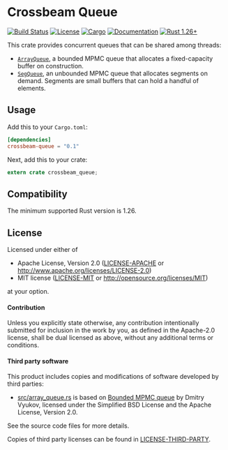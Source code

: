 # Crossbeam Queue

[![Build Status](https://travis-ci.org/crossbeam-rs/crossbeam.svg?branch=master)](
https://travis-ci.org/crossbeam-rs/crossbeam)
[![License](https://img.shields.io/badge/license-MIT%2FApache--2.0-blue.svg)](
https://github.com/crossbeam-rs/crossbeam-queue/tree/master/src)
[![Cargo](https://img.shields.io/crates/v/crossbeam-queue.svg)](
https://crates.io/crates/crossbeam-queue)
[![Documentation](https://docs.rs/crossbeam-queue/badge.svg)](
https://docs.rs/crossbeam-queue)
[![Rust 1.26+](https://img.shields.io/badge/rust-1.26+-lightgray.svg)](
https://www.rust-lang.org)

This crate provides concurrent queues that can be shared among threads:

* [`ArrayQueue`], a bounded MPMC queue that allocates a fixed-capacity buffer on construction.
* [`SegQueue`], an unbounded MPMC queue that allocates segments on demand. Segments are small
  buffers that can hold a handful of elements.

[`ArrayQueue`]: https://docs.rs/crossbeam-queue/*/crossbeam_queue/struct.ArrayQueue.html
[`SegQueue`]: https://docs.rs/crossbeam-queue/*/crossbeam_queue/struct.SegQueue.html

## Usage

Add this to your `Cargo.toml`:

```toml
[dependencies]
crossbeam-queue = "0.1"
```

Next, add this to your crate:

```rust
extern crate crossbeam_queue;
```

## Compatibility

The minimum supported Rust version is 1.26.

## License

Licensed under either of

 * Apache License, Version 2.0 ([LICENSE-APACHE](LICENSE-APACHE) or http://www.apache.org/licenses/LICENSE-2.0)
 * MIT license ([LICENSE-MIT](LICENSE-MIT) or http://opensource.org/licenses/MIT)

at your option.

#### Contribution

Unless you explicitly state otherwise, any contribution intentionally submitted
for inclusion in the work by you, as defined in the Apache-2.0 license, shall be
dual licensed as above, without any additional terms or conditions.

#### Third party software

This product includes copies and modifications of software developed by third parties:

* [src/array_queue.rs](src/array_queue.rs) is based on
  [Bounded MPMC queue](http://www.1024cores.net/home/lock-free-algorithms/queues/bounded-mpmc-queue)
  by Dmitry Vyukov, licensed under the Simplified BSD License and the Apache License, Version 2.0.

See the source code files for more details.

Copies of third party licenses can be found in [LICENSE-THIRD-PARTY](LICENSE-THIRD-PARTY).
